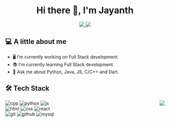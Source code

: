 <div align="center">
 
# Hi there 👋, I'm Jayanth

</div>

<p align="center">
 
  <a href="mailto:selvajayanth96@gmail.com">
    <img src="https://img.shields.io/badge/e‑mail-D14836.svg?style=for-the-badge&logo=GMail&logoColor=white"/>
  </a>

  <a href="bit.ly/linkedinJayanth">
    <img src="https://img.shields.io/badge/linkedin-0077B5.svg?style=for-the-badge&logo=linkedin&logoColor=white"/>
  </a>
 
</p>


## 💻 **A little about me**

- 🖥 I’m currently working on Full Stack development.
- 📚 I’m currently learning Full Stack development.
- 💬 Ask me about Python, Java, JS, C/C++ and Dart.



## 🛠️ **Tech  Stack**

<img align="right" src="https://github-readme-stats.vercel.app/api/top-langs/?username=RioJay&layout=demo" />

![cpp](https://img.icons8.com/color/96/000000/c-plus-plus-logo.png)
![python](https://img.icons8.com/color/96/000000/python.png)
![js](https://img.icons8.com/color/96/000000/javascript.png)
<br>
![html](https://img.icons8.com/color/96/000000/html-5--v1.png)
![css](https://img.icons8.com/color/96/000000/css3.png)
![react](https://img.icons8.com/color/96/000000/react-native.png)
<br>
![git](https://img.icons8.com/color/96/000000/git.png)
![github](https://img.icons8.com/fluent/96/000000/github.png)
![mysql](https://img.icons8.com/color/96/000000/mysql-logo.png)

